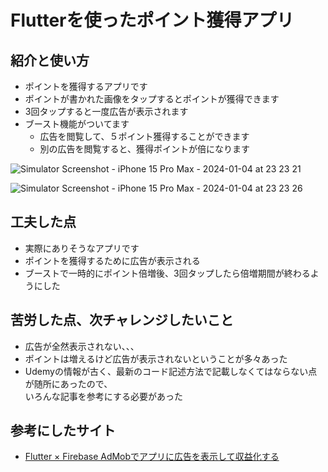 # Flutterを使ったポイント獲得アプリ

## 紹介と使い方
- ポイントを獲得するアプリです
- ポイントが書かれた画像をタップするとポイントが獲得できます
- 3回タップすると一度広告が表示されます
- ブースト機能がついてます
  - 広告を閲覧して、５ポイント獲得することができます
  - 別の広告を閲覧すると、獲得ポイントが倍になります
    
![Simulator Screenshot - iPhone 15 Pro Max - 2024-01-04 at 23 23 21](https://github.com/GoKudo0921/kadai09_auth_20231223/assets/148073393/c4486ede-7269-4965-b447-9eb434191dd5)

![Simulator Screenshot - iPhone 15 Pro Max - 2024-01-04 at 23 23 26](https://github.com/GoKudo0921/kadai09_auth_20231223/assets/148073393/71f0d528-eb8e-4f7e-aed7-513614a8eb35)



## 工夫した点
- 実際にありそうなアプリです
- ポイントを獲得するために広告が表示される
- ブーストで一時的にポイント倍増後、3回タップしたら倍増期間が終わるようにした

## 苦労した点、次チャレンジしたいこと
- 広告が全然表示されない、、、
- ポイントは増えるけど広告が表示されないということが多々あった
- Udemyの情報が古く、最新のコード記述方法で記載しなくてはならない点が随所にあったので、<br>
いろんな記事を参考にする必要があった

## 参考にしたサイト
- [Flutter × Firebase AdMobでアプリに広告を表示して収益化する](https://www.udemy.com/course/flutter-firebase-admob/)
